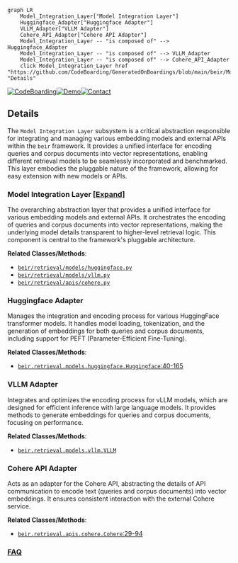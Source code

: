 ```mermaid
graph LR
    Model_Integration_Layer["Model Integration Layer"]
    Huggingface_Adapter["Huggingface Adapter"]
    VLLM_Adapter["VLLM Adapter"]
    Cohere_API_Adapter["Cohere API Adapter"]
    Model_Integration_Layer -- "is composed of" --> Huggingface_Adapter
    Model_Integration_Layer -- "is composed of" --> VLLM_Adapter
    Model_Integration_Layer -- "is composed of" --> Cohere_API_Adapter
    click Model_Integration_Layer href "https://github.com/CodeBoarding/GeneratedOnBoardings/blob/main/beir/Model_Integration_Layer.md" "Details"
```

[![CodeBoarding](https://img.shields.io/badge/Generated%20by-CodeBoarding-9cf?style=flat-square)](https://github.com/CodeBoarding/GeneratedOnBoardings)[![Demo](https://img.shields.io/badge/Try%20our-Demo-blue?style=flat-square)](https://www.codeboarding.org/demo)[![Contact](https://img.shields.io/badge/Contact%20us%20-%20contact@codeboarding.org-lightgrey?style=flat-square)](mailto:contact@codeboarding.org)

## Details

The `Model Integration Layer` subsystem is a critical abstraction responsible for integrating and managing various embedding models and external APIs within the `beir` framework. It provides a unified interface for encoding queries and corpus documents into vector representations, enabling different retrieval models to be seamlessly incorporated and benchmarked. This layer embodies the pluggable nature of the framework, allowing for easy extension with new models or APIs.

### Model Integration Layer [[Expand]](./Model_Integration_Layer.md)
The overarching abstraction layer that provides a unified interface for various embedding models and external APIs. It orchestrates the encoding of queries and corpus documents into vector representations, making the underlying model details transparent to higher-level retrieval logic. This component is central to the framework's pluggable architecture.


**Related Classes/Methods**:

- <a href="https://github.com/beir-cellar/beir/blob/main/beir/retrieval/models/huggingface.py" target="_blank" rel="noopener noreferrer">`beir/retrieval/models/huggingface.py`</a>
- <a href="https://github.com/beir-cellar/beir/blob/main/beir/retrieval/models/vllm.py" target="_blank" rel="noopener noreferrer">`beir/retrieval/models/vllm.py`</a>
- <a href="https://github.com/beir-cellar/beir/blob/main/beir/retrieval/apis/cohere.py" target="_blank" rel="noopener noreferrer">`beir/retrieval/apis/cohere.py`</a>


### Huggingface Adapter
Manages the integration and encoding process for various HuggingFace transformer models. It handles model loading, tokenization, and the generation of embeddings for both queries and corpus documents, including support for PEFT (Parameter-Efficient Fine-Tuning).


**Related Classes/Methods**:

- <a href="https://github.com/beir-cellar/beir/blob/main/beir/retrieval/models/huggingface.py#L40-L165" target="_blank" rel="noopener noreferrer">`beir.retrieval.models.huggingface.Huggingface`:40-165</a>


### VLLM Adapter
Integrates and optimizes the encoding process for vLLM models, which are designed for efficient inference with large language models. It provides methods to generate embeddings for queries and corpus documents, focusing on performance.


**Related Classes/Methods**:

- <a href="https://github.com/beir-cellar/beir/blob/main/beir/retrieval/models/vllm.py" target="_blank" rel="noopener noreferrer">`beir.retrieval.models.vllm.VLLM`</a>


### Cohere API Adapter
Acts as an adapter for the Cohere API, abstracting the details of API communication to encode text (queries and corpus documents) into vector embeddings. It ensures consistent interaction with the external Cohere service.


**Related Classes/Methods**:

- <a href="https://github.com/beir-cellar/beir/blob/main/beir/retrieval/apis/cohere.py#L29-L94" target="_blank" rel="noopener noreferrer">`beir.retrieval.apis.cohere.Cohere`:29-94</a>




### [FAQ](https://github.com/CodeBoarding/GeneratedOnBoardings/tree/main?tab=readme-ov-file#faq)